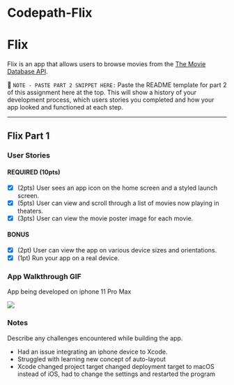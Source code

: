 # Codepath-Flix
# Flix

Flix is an app that allows users to browse movies from the [The Movie Database API](http://docs.themoviedb.apiary.io/#).

📝 `NOTE - PASTE PART 2 SNIPPET HERE:` Paste the README template for part 2 of this assignment here at the top. This will show a history of your development process, which users stories you completed and how your app looked and functioned at each step.

---

## Flix Part 1

### User Stories

#### REQUIRED (10pts)
- [x] (2pts) User sees an app icon on the home screen and a styled launch screen.
- [x] (5pts) User can view and scroll through a list of movies now playing in theaters.
- [x] (3pts) User can view the movie poster image for each movie.

#### BONUS
- [x] (2pt) User can view the app on various device sizes and orientations.
- [x] (1pt) Run your app on a real device.

### App Walkthrough GIF

App being developed on iphone 11 Pro Max

<img src="http://g.recordit.co/m3CLDINetV.gif" />


### Notes
Describe any challenges encountered while building the app.

- Had an issue integrating an iphone device to Xcode. 
- Struggled with learning new concept of auto-layout
- Xcode changed project target changed deployment target to macOS instead of iOS, had to change the settings and restarted the program
